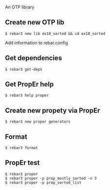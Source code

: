 An OTP library

Create new OTP lib
-----
    $ rebar3 new lib ex18_sorted && cd ex18_sorted

Add information to rebar.config


Get dependencies
-----
    $ rebar3 get-deps


Get PropEr help
-----
    $ rebar3 help proper


Create new propety via PropEr
-----
    $ rebar3 new proper generators


Format
-----
    $ rebar3 format


PropEr test
-----
    $ rebar3 proper
	$ rebar3 proper -p prop_mostly_sorted -n 3
	$ rebar3 proper -p prop_sorted_list
